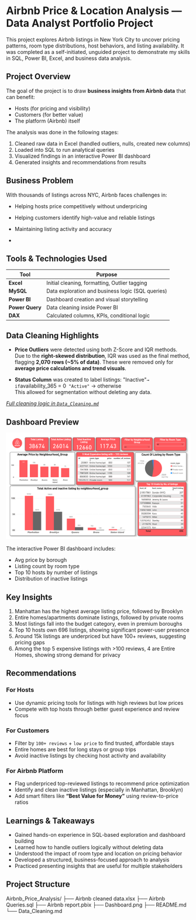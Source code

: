 # Airbnb Price & Location Analysis — Data Analyst Portfolio Project
This project explores Airbnb listings in New York City to uncover pricing patterns, room type distributions, host behaviors, and listing availability. It was completed as a self-initiated, unguided project to demonstrate my skills in SQL, Power BI, Excel, and business data analysis.


## Project Overview
The goal of the project is to draw **business insights from Airbnb data** that can benefit:
- Hosts (for pricing and visibility)
- Customers (for better value)
- The platform (Airbnb) itself

The analysis was done in the following stages:
1. Cleaned raw data in Excel (handled outliers, nulls, created new columns)
2. Loaded into SQL to run analytical queries
3. Visualized findings in an interactive Power BI dashboard
4. Generated insights and recommendations from results
   

## Business Problem
With thousands of listings across NYC, Airbnb faces challenges in:
- Helping hosts price competitively without underpricing
- Helping customers identify high-value and reliable listings
- Maintaining listing activity and accuracy

- 
## Tools & Technologies Used

| Tool          | Purpose                                          |
|---------------|--------------------------------------------------|
| **Excel**     | Initial cleaning, formatting, Outlier tagging    |
| **MySQL**     | Data exploration and business logic (SQL queries)|
| **Power BI**  | Dashboard creation and visual storytelling       |
| **Power Query**| Data cleaning inside Power BI                   |
| **DAX**       | Calculated columns, KPIs, conditional logic      |


## Data Cleaning Highlights
- **Price Outliers** were detected using both Z-Score and IQR methods.  
  Due to the **right-skewed distribution**, IQR was used as the final method, flagging **2,070 rows (~5% of data)**. These were removed only for **average price calculations and trend visuals**.
  
- **Status Column** was created to label listings:
   "Inactive"` → if `availability_365 = 0`
   "Active"` → otherwise  
  This allowed for segmentation without deleting any data.

*[Full cleaning logic in `Data_Cleaning.md`](https://github.com/prachisaladiya/Airbnb-analysis/blob/main/Data_cleaning.md.txt)*


## Dashboard Preview
![Airbnb Dashboard](https://github.com/prachisaladiya/Airbnb-analysis/blob/main/Dashboard.png)

The interactive Power BI dashboard includes:
- Avg price by borough
- Listing count by room type
- Top 10 hosts by number of listings
- Distribution of inactive listings


## Key Insights
1. Manhattan has the highest average listing price, followed by Brooklyn
2. Entire homes/apartments dominate listings, followed by private rooms
3. Most listings fall into the budget category, even in premium boroughs
4. Top 10 hosts own 696 listings, showing significant power-user presence
5. Around 15k listings are underpriced but have 100+ reviews, suggesting pricing gaps
6. Among the top 5 expensive listings with >100 reviews, 4 are Entire Homes, showing strong demand for privacy


## Recommendations
### For Hosts
- Use dynamic pricing tools for listings with high reviews but low prices
- Compete with top hosts through better guest experience and review focus

### For Customers
- Filter by `100+ reviews` + `low price` to find trusted, affordable stays
- Entire homes are best for long stays or group trips
- Avoid inactive listings by checking host activity and availability

### For Airbnb Platform
- Flag underpriced top-reviewed listings to recommend price optimization
- Identify and clean inactive listings (especially in Manhattan, Brooklyn)
- Add smart filters like **“Best Value for Money”** using review-to-price ratios


## Learnings & Takeaways
- Gained hands-on experience in SQL-based exploration and dashboard building
- Learned how to handle outliers logically without deleting data
- Understood the impact of room type and location on pricing behavior
- Developed a structured, business-focused approach to analysis
- Practiced presenting insights that are useful for multiple stakeholders


## Project Structure

 Airbnb_Price_Analysis/
├──  Airbnb cleaned data.xlsx
├──  Airbnb Queries.sql
├──  Airbnb report.pbix
├──  Dashboard.png
├──  README.md
└──  Data_Cleaning.md
